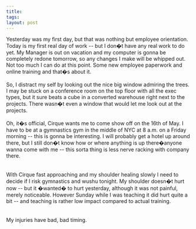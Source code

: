 ```yaml
---
title: 
tags: 
layout: post
---
```

Yesterday was my first day, but that was nothing but employee orientation.  Today is my first real day of work -- but I don�t have any real work to do yet.  My Manager is out on vacation and my computer is gonna be completely redone tomorrow, so any changes I make will be whipped out.  Not too much I can do at this point.  Some new employee paperwork and online training and that�s about it.<br /><br />So, I distract my self by looking out the nice big window admiring the trees.  I may be stuck on a conference room on the top floor with all the exec types, but it sure beats a cube in a converted warehouse right next to the projects.  There wasn�t even a window that would let me look out at the projects.<br /><br />Oh, it�s official, Cirque wants me to come show off on the 16th of May.  I have to be at a gymnastics gym in the middle of NYC at 8 a.m. on a Friday morning -- this is gonna be interesting.  I will probably get a hotel up around there, but I still don�t know how or where anything is up there�anyone wanna come with me -- this sorta thing is less nerve racking with company there.  <br /><br />With Cirque fast approaching and my shoulder healing slowly I need to decide if I risk gymnastics and wushu tonight.  My shoulder doesn�t hurt now -- but it �wanted� to hurt yesterday, although it was not painful, merely noticeable.  However Sunday while I was teaching it did hurt quite a bit -- and teaching is rather low impact compared to actual training.  <br /><br />My injuries have bad, bad timing. <br />
